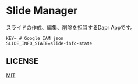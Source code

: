 # Slide Manager

スライドの作成、編集、削除を担当するDapr Appです。

```env
KEY= # Google IAM json
SLIDE_INFO_STATE=slide-info-state
```

## LICENSE

[MIT](./LICENSE)
